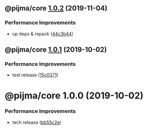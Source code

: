 ## @pijma/core [1.0.2](https://github.com/qiwi/pijma-v2/compare/@pijma/core@1.0.1...@pijma/core@1.0.2) (2019-11-04)


### Performance Improvements

* up deps & repack ([44c3b44](https://github.com/qiwi/pijma-v2/commit/44c3b44))

## @pijma/core [1.0.1](https://github.com/qiwi/pijma-v2/compare/@pijma/core@1.0.0...@pijma/core@1.0.1) (2019-10-02)


### Performance Improvements

* test release ([15c0371](https://github.com/qiwi/pijma-v2/commit/15c0371))

# @pijma/core 1.0.0 (2019-10-02)


### Performance Improvements

* tech release ([bb55c2e](https://github.com/qiwi/pijma-v2/commit/bb55c2e))

